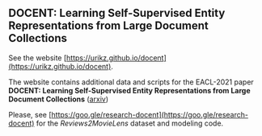 ## DOCENT: Learning Self-Supervised Entity Representations from Large Document Collections

See the website [https://urikz.github.io/docent](https://urikz.github.io/docent).

The website contains additional data and scripts for the EACL-2021 paper **DOCENT: Learning Self-Supervised Entity Representations from Large Document Collections** ([arxiv](https://arxiv.org/abs/2102.13247))

Please, see [https://goo.gle/research-docent](https://goo.gle/research-docent) for the *Reviews2MovieLens* dataset and modeling code. 

